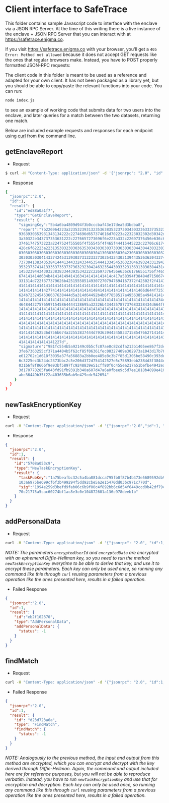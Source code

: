 # Client interface to SafeTrace

This folder contains sample Javascript code to interface with the enclave via a JSON RPC Server. At the time of this writing
there is a live instance of the enclave + JSON RPC Server that you can interact with at https://safetrace.enigma.co.

If you visit https://safetrace.enigma.co with your browser, you'll get a `405 Error: Method not allowed` because it does not
accept GET requests like the ones that regular browsers make. Instead, you have to POST properly formatted JSON-RPC requests:

The client code in this folder is meant to be used as a reference and adapted for your own client. It has not been packaged
as a library yet, but you should be able to copy/paste the relevant functions into your code. You can run:

```bash
node index.js
```

to see an example of working code that submits data for two users into the enclave, and later queries for a match between the
two datasets, returning one match.

Below are included example requests and responses for each endpoint using [curl](https://curl.haxx.se/) from the command line.

## getEnclaveReport

* Request

```bash
$ curl -H "Content-Type: application/json" -d '{"jsonrpc": "2.0", "id":1, "method":"getEnclaveReport", "params": {}}' https://safetrace.enigma.co
```

* Response
```bash
{
  "jsonrpc":"2.0",
  "id":1,
  "result": {
    "id":"ed88a0a1f7",
    "type":"GetEnclaveReport",
    "result": {
      "signingKey":"5b4a6ba4809d94f3b0cccbaf43e17dea5d3bdba8",
      "report":"7b226964223a22353239313235363835323730343032363337353238343539303132303
      9363930353931343134222c2274696d657374616d70223a22323032302d30342d30315431343a3236
      3a30322e343737353631222c2276657273696f6e223a332c22697376456e636c61766551756f74655
      37461747573223a2247524f55505f4f55545f4f465f44415445222c22706c6174666f726d496e666f
      426c6f62223a223135303230303635303430303037303030303044304430323034303130313033303
      030303030303030303030303030303030304130303030304230303030303030323030303030303030
      303030303041433742453139303731323337303543343031394435363630433744443835313733313
      737304138343538414441344332433445354441334545363230463932433139424538383639434441
      353237374141333537353737363232304246323544303332313631383038443146463738334238393
      14532394434303238383344393534222c22697376456e636c61766551756f7465426f6479223a2241
      674141414d634b414141494141634141414141414c417a58394f38484d715067453635696d5167575
      331314d722f377379626b4251555851493072707947694167372f42502f2f41414141414141414141
      414141414141414141414141414141414141414141414141414141414141414141414141414141414
      14141414141427741414141414141414148414141414141414141466d644f7251736445764a434665
      624b7232454536637638444d5a314d64492b4b6f7858517a4956385a4941414141414141414141414
      1414141414141414141414141414141414141414141414141414141414141434431786e6e6665724b
      4648443275765971545864444138695a32326b434435787737683338434d664f6e674141414141414
      141414141414141414141414141414141414141414141414141414141414141414141414141414141
      414141414141414141414141414141414141414141414141414141414141414141414141414141414
      141414141414141414141414141414141414141414141414141414141414141414141414141414141
      414141414141414141414141414141414141414141414141414141414141414141414141414141414
      141414141414141414141414141414141414141414141414141414141414141414141414141414141
      4141414262536d756b674a32553837444d79363944345833715854766271414141414141414141414
      141414141414141414141414141414141414141414141414141414141414141414141414141414141
      4141414141414141227d",
      "signature":"981fc554b5a92149c0b5cfc07ae8c82cdfa213b1405ee867f2dce49ff77f219c8419
      3fe67363255cf371a4404b5f62cf85f06361fec00327409e302973a1043d17b76b0ef0b32f95974d4
      e612702c1d618f3035a37fa56883a2bb0ee485e8c3b7f85d1305be58490c393de178cdb2a91006b26
      6c3225ec3b244c2373bbc2c5e206d372d754142527e5c75893ebb2384d3f3844ca63d91367833cce8
      031b6f8f8666f9e93bf5897fc9248839e51cff80f0c455ea217a51befbe4942ea077bc4cf29e87693
      3d170778285fa043fd91fb9391b340a607d47a6a0fbee9c5d7ee1818b4899e41020b3de91e5b1b33f
      abc36449b35f22a403635b6ab9e429cdc542654"
    }
  }
}
```

## newTaskEncryptionKey

* Request

```bash
curl -H "Content-Type: application/json" -d '{"jsonrpc":"2.0","id":1, "method": "newTaskEncryptionKey","params": { "userPubKey":"cc955077ff7aeb67e544bb0dfad0a5ac1d3117f4115c528d38da9c2337cb033ec08f1d12a580d2ccfed02144e70d961c72e28e92ef48b9056c08137918c5ab2d"}}' https://safetrace.enigma.co
```

* Response

```json
{
  "jsonrpc":"2.0",
  "id":1,
  "result": {
    "id":"5708a053c9",
    "type":"NewTaskEncryptionKey",
    "result": {
      "taskPubKey":"1a75beafbc32c5a4ba881dcca795fb0f87b4b473e5689592db942366b763d52466922a7
      103a6975be699cf6f3b499294f5dd92cbe5a2e15470dd03bc971c770d",
      "sig":"1994e259d3befd9fab06c6b9f00c4f892bb6c6d54f6449ccd0b42df79ceeb7ae057aa85b3fe2d0
      70c21775a5cac60274bf1ac8e3c0e104872601a136c978deeb1b"
    }
  }
}
```

## addPersonalData

* Request

```bash
curl -H "Content-Type: application/json" -d '{"jsonrpc": "2.0", "id":1, "method":"addPersonalData", "params": {"encryptedUserId":"15806c56ed8fb37a9a45c8c3efa227a98a406c5787bf3ff90f0c89fde8ad3d6fdd", "encryptedData": "85d6f1e75cd29d761e291f9c8fd3e8dc5ac289df327960a39938a0934bcaee41f7b17c61ec450b7a8fc01474e9495d12d6d07754d01217c88774b678c03032e3085155ba65f9cf9617de36a538c30c6664e05c3f07f812a3cf10b23ca90fc765912f82bfddd864ba4d4f7e6ab41c11f6d43006b2aee150ddef72215f2baeadd1957fdeac9d2f582e779e79cabc604a3ba50f9c870952239ee4a2437d54952f891090a677b3c38972a2982a739bd43c911c14f67c80cd53b34001285a5091c4525f1d68cef4d89ebb805181a3a11d8c52e57ba4e802e7", "userPubKey": "cc955077ff7aeb67e544bb0dfad0a5ac1d3117f4115c528d38da9c2337cb033ec08f1d12a580d2ccfed02144e70d961c72e28e92ef48b9056c08137918c5ab2d"}}' https://safetrace.enigma.co
```

*NOTE: The parameters `encryptedUserId` and `encryptedData` are encrypted with an ephemeral Diffie-Hellman key, so you need
to run the method `newTaskEncryptionKey` everytime to be able to derive that key, and use it to encrypt these parameters. Each key can only be used once, so running any command like this through `curl` reusing parameters from a previous operation like the ones presented here, results in a failed operation.*

* Failed Response

```json
{
  "jsonrpc":"2.0",
  "id":1,
  "result": {
    "id":"eb2f102370",
    "type":"AddPersonalData",
    "addPersonalData": {
      "status": -1
    }
  }
}
```

## findMatch

* Request

```bash
curl -H "Content-Type: application/json" -d '{"jsonrpc": "2.0", "id":1, "method":"findMatch", "params": {"encryptedUserId":"15806c56ed8fb37a9a45c8c3efa227a98a406c5787bf3ff90f0c89fde8ad3d6fdd", "userPubKey": "cc955077ff7aeb67e544bb0dfad0a5ac1d3117f4115c528d38da9c2337cb033ec08f1d12a580d2ccfed02144e70d961c72e28e92ef48b9056c08137918c5ab2d"}}' https://safetrace.enigma.co
```

* Failed Response

```json
{ 
  "jsonrpc":"2.0",
  "id":1,
  "result": {
    "id": "d23d723a6a",
    "type": "FindMatch",
    "findMatch": { 
      "status": -1
    } 
  }
}
```

*NOTE: Analogously to the previous method, the input and output from this method are encrypted, which you can encrypt and
decrypt with the key derived through Diffie-Hellman. Again, the command and output included here are for reference 
purposes, but you will not be able to reproduce verbatim. Instead, you have to run `newTaskEncryptionKey` and use that
for encryption and decryption. Each key can only be used once, so running any command like this through `curl` reusing parameters from a previous operation like the ones presented here, results in a failed operation.*

